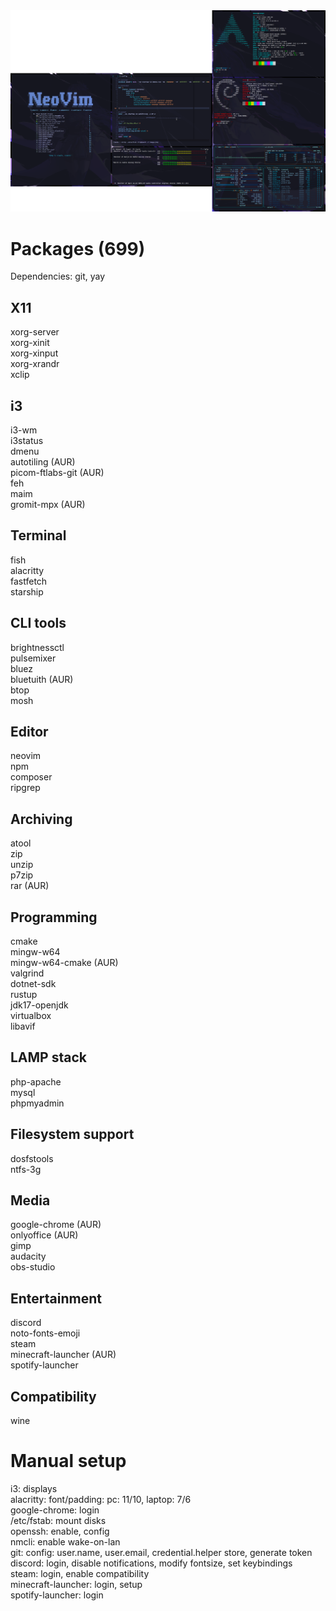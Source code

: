 <img src="preview.png">

# Packages (699)
Dependencies: git, yay

## X11
xorg-server\
xorg-xinit\
xorg-xinput\
xorg-xrandr\
xclip

## i3
i3-wm\
i3status\
dmenu\
autotiling (AUR)\
picom-ftlabs-git (AUR)\
feh\
maim\
gromit-mpx (AUR)

## Terminal
fish\
alacritty\
fastfetch\
starship

## CLI tools
brightnessctl\
pulsemixer\
bluez\
bluetuith (AUR)\
btop\
mosh

## Editor
neovim\
npm\
composer\
ripgrep

## Archiving
atool\
zip\
unzip\
p7zip\
rar (AUR)

## Programming
cmake\
mingw-w64\
mingw-w64-cmake (AUR)\
valgrind\
dotnet-sdk\
rustup\
jdk17-openjdk\
virtualbox\
libavif

## LAMP stack
php-apache\
mysql\
phpmyadmin

## Filesystem support
dosfstools\
ntfs-3g

## Media
google-chrome (AUR)\
onlyoffice (AUR)\
gimp\
audacity\
obs-studio

## Entertainment
discord\
noto-fonts-emoji\
steam\
minecraft-launcher (AUR)\
spotify-launcher

## Compatibility
wine

# Manual setup
i3: displays\
alacritty: font/padding: pc: 11/10, laptop: 7/6\
google-chrome: login\
/etc/fstab: mount disks\
openssh: enable, config\
nmcli: enable wake-on-lan\
git: config: user.name, user.email, credential.helper store, generate token\
discord: login, disable notifications, modify fontsize, set keybindings\
steam: login, enable compatibility\
minecraft-launcher: login, setup\
spotify-launcher: login
